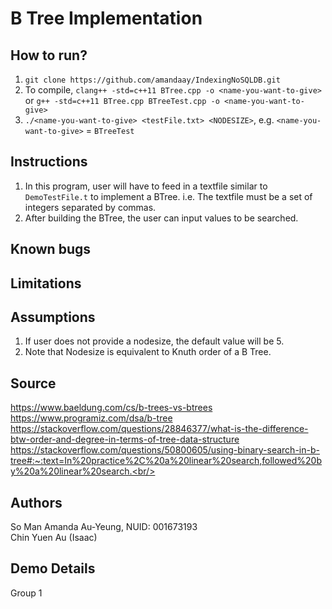 # B Tree Implementation

## How to run?

1. `git clone https://github.com/amandaay/IndexingNoSQLDB.git`
2. To compile, `clang++ -std=c++11 BTree.cpp -o <name-you-want-to-give>` or `g++ -std=c++11 BTree.cpp BTreeTest.cpp -o <name-you-want-to-give>`
3. `./<name-you-want-to-give> <testFile.txt> <NODESIZE>`, e.g. `<name-you-want-to-give>` = `BTreeTest`

## Instructions

1. In this program, user will have to feed in a textfile similar to `DemoTestFile.t` to implement a BTree. i.e. The textfile must be a set of integers separated by commas.
2. After building the BTree, the user can input values to be searched.

## Known bugs

## Limitations

## Assumptions

1. If user does not provide a nodesize, the default value will be 5. <br/>
2. Note that Nodesize is equivalent to Knuth order of a B Tree.

## Source

https://www.baeldung.com/cs/b-trees-vs-btrees <br/>
https://www.programiz.com/dsa/b-tree<br/>
https://stackoverflow.com/questions/28846377/what-is-the-difference-btw-order-and-degree-in-terms-of-tree-data-structure<br/>
https://stackoverflow.com/questions/50800605/using-binary-search-in-b-tree#:~:text=In%20practice%2C%20a%20linear%20search,followed%20by%20a%20linear%20search.<br/>

## Authors

So Man Amanda Au-Yeung, NUID: 001673193<br/>
Chin Yuen Au (Isaac)

## Demo Details
Group 1
